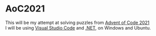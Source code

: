# AoC2021

This will be my attempt at solving puzzles from [Advent of Code 2021](https://adventofcode.com/)  
I will be using [Visual Studio Code](https://code.visualstudio.com/) and [.NET](https://dotnet.microsoft.com/), on Windows and Ubuntu.
